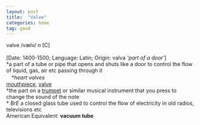 ```yaml
---
layout: post
title:  "Valve"
categories: home
tag: good
---
```

<DIV style="MARGIN: 0px 0px 5px">valve /vælv/ <I>n</I> [C] <BR><BR>[Date: 1400-1500; Language: Latin; Origin: valva <I>'part of a door'</I>]<BR>*a part of a tube or pipe that opens and shuts like a door to control the flow of liquid, gas, air etc passing through it<BR>　*<I>heart valves</I><BR><A href="{{ site.baseurl }}/mouthpiece"><U>mouthpiece</U></A>, <A href="{{ site.baseurl }}/valve"><U>valve</U></A><BR>*the part on a <A href="{{ site.baseurl }}/trumpet"><U>trumpet</U></A> or similar musical instrument that you press to change the sound of the note<BR>* <I>BrE</I> a closed glass tube used to control the flow of electricity in old radios, televisions etc<BR>American Equivalent: <B>vacuum tube</B></DIV>
